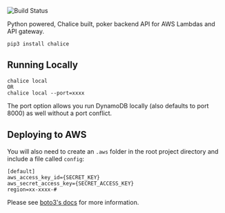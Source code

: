 ![Build Status](https://github.com/ucffool/poker-backend-api/workflows/Pytest/badge.svg)

Python powered, Chalice built, poker backend API for AWS Lambdas and API gateway.

```
pip3 install chalice
```

## Running Locally

```
chalice local
OR
chalice local --port=xxxx
```
The port option allows you run DynamoDB locally (also defaults to port 8000) as well without a port conflict.

## Deploying to AWS

You will also need to create an `.aws` folder in the root project directory and include a file called `config`:

```
[default]
aws_access_key_id={SECRET_KEY}
aws_secret_access_key={SECRET_ACCESS_KEY}
region=xx-xxxx-#
```

Please see [boto3's docs](https://boto3.amazonaws.com/v1/documentation/api/latest/guide/credentials.html#aws-config-file) for more information.

